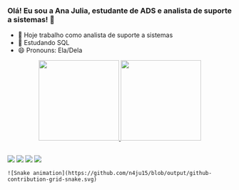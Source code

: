 ### Olá! Eu sou a Ana Julia, estudante de ADS e analista de suporte a sistemas! 👋

- 🔭 Hoje trabalho como analista de suporte a sistemas
- 🌱 Estudando SQL
- 😄 Pronouns: Ela/Dela

<div align="center">
  <a href="https://github.com/n4ju15">
  <img height="180em" src="https://github-readme-stats.vercel.app/api?username=n4ju15&show_icons=true&theme=dracula&include_all_commits=true&count_private=true"/>
  <img height="180em" src="https://github-readme-stats.vercel.app/api/top-langs/?username=n4ju15&layout=compact&langs_count=7&theme=dracula"/>
</div>
  
  ##
  
  <div> 
  <a href="https://www.instagram.com/anajulia_albano/" target="_blank"><img src="https://img.shields.io/badge/-Instagram-%23E4405F?style=for-the-badge&logo=instagram&logoColor=white" target="_blank"></a>
 <a href="https://discord.gg/wagxzStdcR" target="_blank"><img src="https://img.shields.io/badge/Discord-7289DA?style=for-the-badge&logo=discord&logoColor=white" target="_blank"></a> 
  <a href = "mailto:anajulia.garialbano15@gmail.com"><img src="https://img.shields.io/badge/-Gmail-%23333?style=for-the-badge&logo=gmail&logoColor=white" target="_blank"></a>
  <a href="https://www.linkedin.com/in/ana-j%C3%BAlia-albano-analista-de-ti/" target="_blank"><img src="https://img.shields.io/badge/-LinkedIn-%230077B5?style=for-the-badge&logo=linkedin&logoColor=white" target="_blank"></a>
  
    ![Snake animation](https://github.com/n4ju15/blob/output/github-contribution-grid-snake.svg)
  
  </div>
